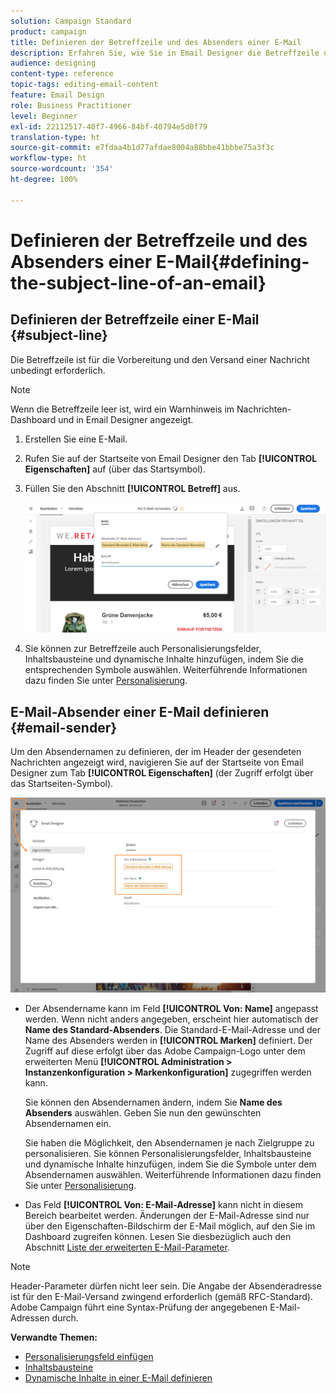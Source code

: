```yaml
---
solution: Campaign Standard
product: campaign
title: Definieren der Betreffzeile und des Absenders einer E-Mail
description: Erfahren Sie, wie Sie in Email Designer die Betreffzeile und den Absender einer E-Mail definieren.
audience: designing
content-type: reference
topic-tags: editing-email-content
feature: Email Design
role: Business Practitioner
level: Beginner
exl-id: 22112517-40f7-4966-84bf-40794e5d0f79
translation-type: ht
source-git-commit: e7fdaa4b1d77afdae8004a88bbe41bbbe75a3f3c
workflow-type: ht
source-wordcount: '354'
ht-degree: 100%

---
```


# Definieren der Betreffzeile und des Absenders einer E-Mail{#defining-the-subject-line-of-an-email}

## Definieren der Betreffzeile einer E-Mail {#subject-line}

Die Betreffzeile ist für die Vorbereitung und den Versand einer Nachricht unbedingt erforderlich.

>[!NOTE]
>
>Wenn die Betreffzeile leer ist, wird ein Warnhinweis im Nachrichten-Dashboard und in Email Designer angezeigt.

1. Erstellen Sie eine E-Mail.
1. Rufen Sie auf der Startseite von Email Designer den Tab **[!UICONTROL Eigenschaften]** auf (über das Startsymbol).
1. Füllen Sie den Abschnitt **[!UICONTROL Betreff]** aus.

   ![](assets/email_designer_subject.png)

1. Sie können zur Betreffzeile auch Personalisierungsfelder, Inhaltsbausteine und dynamische Inhalte hinzufügen, indem Sie die entsprechenden Symbole auswählen. Weiterführende Informationen dazu finden Sie unter [Personalisierung](../../designing/using/personalization.md).

## E-Mail-Absender einer E-Mail definieren {#email-sender}

Um den Absendernamen zu definieren, der im Header der gesendeten Nachrichten angezeigt wird, navigieren Sie auf der Startseite von Email Designer zum Tab **[!UICONTROL Eigenschaften]** (der Zugriff erfolgt über das Startseiten-Symbol).

![](assets/delivery_content_edition16.png)

* Der Absendername kann im Feld **[!UICONTROL Von: Name]** angepasst werden. Wenn nicht anders angegeben, erscheint hier automatisch der **Name des Standard-Absenders**. Die Standard-E-Mail-Adresse und der Name des Absenders werden in **[!UICONTROL Marken]** definiert. Der Zugriff auf diese erfolgt über das Adobe Campaign-Logo unter dem erweiterten Menü **[!UICONTROL Administration > Instanzenkonfiguration > Markenkonfiguration]** zugegriffen werden kann.

   Sie können den Absendernamen ändern, indem Sie **Name des Absenders** auswählen. Geben Sie nun den gewünschten Absendernamen ein.

   Sie haben die Möglichkeit, den Absendernamen je nach Zielgruppe zu personalisieren. Sie können Personalisierungsfelder, Inhaltsbausteine und dynamische Inhalte hinzufügen, indem Sie die Symbole unter dem Absendernamen auswählen. Weiterführende Informationen dazu finden Sie unter [Personalisierung](../../designing/using/personalization.md).

* Das Feld **[!UICONTROL Von: E-Mail-Adresse]** kann nicht in diesem Bereich bearbeitet werden. Änderungen der E-Mail-Adresse sind nur über den Eigenschaften-Bildschirm der E-Mail möglich, auf den Sie im Dashboard zugreifen können. Lesen Sie diesbezüglich auch den Abschnitt [Liste der erweiterten E-Mail-Parameter](../../administration/using/configuring-email-channel.md#advanced-parameters).

>[!NOTE]
>
>Header-Parameter dürfen nicht leer sein. Die Angabe der Absenderadresse ist für den E-Mail-Versand zwingend erforderlich (gemäß RFC-Standard). Adobe Campaign führt eine Syntax-Prüfung der angegebenen E-Mail-Adressen durch.

**Verwandte Themen:**

* [Personalisierungsfeld einfügen](../../designing/using/personalization.md#inserting-a-personalization-field)
* [Inhaltsbausteine](../../designing/using/personalization.md#adding-a-content-block)
* [Dynamische Inhalte in einer E-Mail definieren](../../designing/using/personalization.md#defining-dynamic-content-in-an-email)
